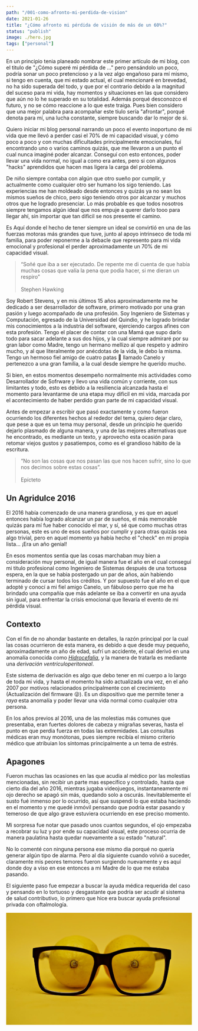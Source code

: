 ```yaml
---
path: "/001-como-afronto-mi-perdida-de-vision"
date: 2021-01-26
title: "¿Cómo afronto mi pérdida de visión de más de un 60%?"
status: "publish"
image: ./hero.jpg
tags: ["personal"]
---
```

En un principio tenia planeado nombrar este primer artículo de mi blog, con el titulo de "¿Cómo superé mi pérdida de ..." pero pensándolo un poco, podría sonar un poco pretencioso y a la vez algo engañoso para mí mismo, si tengo en cuenta, que mi estado actual, el cual mencionaré en brevedad, no ha sido superada del todo, y que por el contrario debido a la magnitud del suceso para mi vida, hay momentos y situaciones en las que considero que aún no lo he superado en su totalidad. Además porqué desconozco el futuro, y no se cómo reaccione a lo que este traiga. Pues bien considero que una mejor palabra para acompañar este tiulo sería "afrontar", porqué denota para mí, una lucha constante, siempre buscando dar lo mejor de si.

Quiero iniciar mi blog personal narrando un poco el evento inoportuno de mi vida que me llevó a perder casi el 70% de mi capacidad visual, y cómo poco a poco y con muchas dificultades principalmente emocionales, fuí encontrando uno o varios caminos quizás, que me llevaron a un punto el cual nunca imaginé poder alcanzar. Conseguí con esto entonces, poder llevar una vida normal, no igual a como era antes, pero si con algunos "hacks" aprendidos que hacen mas ligera la carga del problema.

De niño siempre contaba con algún que otro sueño por cumplir, y actualmente como cualquier otro ser humano los sigo teniendo. Las experiencias me han moldeado desde entonces y quizás ya no sean los mismos sueños de chico, pero sigo teniendo otros por alcanzar y muchos otros que he logrado presenciar. Lo más probable es que todos nosotros siempre tengamos algún ideal que nos empuje a querer darlo tooo para llegar ahí, sin importar que tan dificil se nos presente el camino.

Es Aquí donde el hecho de tener siempre un ideal se convirtió en una de las fuerzas motoras más grandes que tuve, junto al apoyo intrinseco de toda mi familia, para poder reponerme a la debacle que represento para mi vida emocional y profesional el perder aproximadamente un 70% de mi capacidad visual.

> “Soñé que iba a ser ejecutado. De repente me di cuenta de que había muchas cosas que valía la pena que podía hacer, si me dieran un respiro"
<br><br>
Stephen Hawking

Soy Robert Stevens, y en mis últimos 15 años aproximadamente me he dedicado a ser desarrollador de software, primero motivado por una gran pasión y luego acompañado de una profesión. Soy Ingeniero de Sistemas y Computación, egresado de la Universidad del Quindio, y he logrado brindar mis conocimientos a la industria del software, ejerciendo cargos afines con esta profesión. Tengo el placer de contar con una Mamá que supo darlo todo para sacar adelante a sus dos hijos, y la cual siempre admiraré por su gran labor como Madre, tengo un hermano mellizo al que respeto y admiro mucho, y al que literalmente por anécdotas de la vida, le debo la misma. Tengo un hermoso fiel amigo de cuatro patas 🐶 llamado Canelo y pertenezco a una gran familia, a la cual desde siempre he querido mucho.

Si bien, en estos momentos desempeño normalmente mis actividades como Desarrollador de Sofrware y llevo una vida común y corriente, con sus limitantes y todo, esto es debido a la resiliencia alcanzada hasta el momento para levantarme de una etapa muy dificil en mi vida, marcada por el acontecimiento de haber perdido gran parte de mi capacidad visual.

Antes de empezar a escribir que pasó exactamente y como fueron ocurriendo los diferentes hechos al rededor del tema, quiero dejar claro, que pese a que es un tema muy personal, desde un principio he querido dejarlo plasmado de alguna manera, y una de las mejores alternativas que he encontrado, es mediante un texto, y aprovecho esta ocasión para retomar viejos gustos y pasatiempos, como es el grandioso hábito de la escritura.

> “No son las cosas que nos pasan las que nos hacen sufrir, sino lo que nos decimos sobre estas cosas”.
<br><br>
Epícteto

## Un Agridulce 2016

El 2016 había comenzado de una manera grandiosa, y es que en aquel entonces había logrado alcanzar un par de sueños, el más memorable quizás para mí fue haber conocido el mar, y sí, sé que como muchas otras personas, este es uno de esos sueños por cumplir y para otras quizás sea algo trivial, pero en aquel momento ya había hecho el "check" en mi propia lista... ¡Era un año genial!

En esos momentos sentia que las cosas marchaban muy bien a consideración muy personal, de igual manera fue el año en el cual conseguí mi titulo profesional como Ingeniero de Sistemas después de una tortuosa espera, en la que se habia postergado un par de años, aún habiendo terminado de cursar todos los créditos. Y por supuesto fue el año en el que adopté y conocí a mi fiel amigo Canelo, un fábuloso perro que me ha brindado una compañía que más adelante se iba a convertir en una ayuda sin igual, para enfrentar la crisis emocional que llevaría el evento de mi pérdida visual.

## Contexto

Con el fin de no ahondar bastante en detalles, la razón principal por la cual las cosas ocurrieron de esta manera, es debido a que desde muy pequeño, aproximadamente un año de edad, sufrí un accidente, el cual derivó en una anomalía conocida como *[Hidrocefalia](https://es.wikipedia.org/wiki/Hidrocefalia)*, y la manera de tratarla es mediante una *derivación ventriculoperitoneal*.

Este sistema de derivación es algo que debo tener en mi cuerpo a lo largo de toda mi vida, y hasta el momento ha sido actualizada una vez, en el año 2007 por motivos relacionados principalmente con el crecimiento (Actualización del firmware 😜). Es un dispositivo que me permite tener a *raya*  esta anomalía y poder llevar una vida normal como cualquier otra persona.

En los años previos al 2016, una de las molestias más comunes que presentaba, eran fuertes dolores de cabeza y migrañas severas, hasta el punto en que perdia fuerza en todas las extremidades. Las consultas médicas eran muy monótonas, pues siempre recibía el mismo criterio médico que atribuian los síntomas principalmente a un tema de estrés.

## Apagones

Fueron muchas las ocasiones en las que acudia al médico por las molestias mencionadas, sin recibir un parte mas específico y controlado, hasta que cierto dia del año 2016, mientras jugaba videojuegos, instantaneamente mi ojo derecho se apagó sin más, quedando solo a oscurás. Inevitablemente el susto fué inmenso por lo ocurrido, así que suspendi lo que estaba haciendo en el momento y me quedé inmóvil pensando que podría estar pasando y temeroso de que algo grave estuviera ocurriendo en ese preciso momento.

Mi sorpresa fue notar que pasado unos cuantos segundos, el ojo empezaba a recobrar su luz y por ende su capacidad visual, este proceso ocurria de manera paulatina hasta quedar nuevamente a su estado "natural".

No lo comenté con ninguna persona ese mismo dia porqué no quería generar algún tipo de alarma. Pero al día siguiente cuando volvió a suceder, claramente mis peores temores fueron surgiendo nuevamente y es aquí donde doy a viso en ese entonces a mi Madre de lo que me estaba pasando.

El siguiente paso fue empezar a buscar la ayuda médica requerida del caso y pensando en lo tortuoso y desgastante que podría ser acudir al sistema de salud contributivo, lo primero que hice era buscar ayuda profesional privada con oftalmología.

![Texto alternativo.](hero.jpg)
